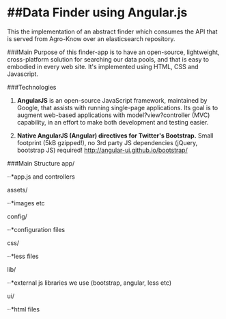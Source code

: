 ##Data Finder using Angular.js
==========

This the implementation of an abstract finder which consumes the API that is served from
Agro-Know over an elasticsearch repository.

###Main Purpose
of this finder-app is to have an open-source, lightweight, cross-platform solution for searching
our data pools, and that is easy to embodied in every web site.
It's implemented using HTML, CSS and Javascript.

###Technologies

1. **AngularJS** is an open-source JavaScript framework, maintained by Google, that assists with running single-page applications.
Its goal is to augment web-based applications with model?view?controller (MVC) capability, in an effort to make both development and testing easier.

2. **Native AngularJS (Angular) directives for Twitter's Bootstrap.**
Small footprint (5kB gzipped!), no 3rd party JS dependencies (jQuery, bootstrap JS) required!
http://angular-ui.github.io/bootstrap/

###Main Structure
app/

⋅⋅*app.js and controllers

assets/

⋅⋅*images etc

config/

⋅⋅*configuration files

css/

⋅⋅*less files

lib/

⋅⋅*external js libraries we use (bootstrap, angular, less etc)

ui/

⋅⋅*html files

